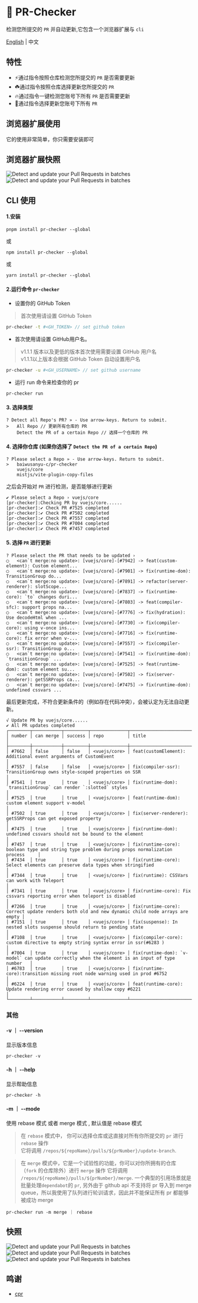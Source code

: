 
# 🚀 PR-Checker

检测您所提交的 `PR` 并自动更新,它包含一个浏览器扩展与 `cli`

[English](https://github.com/baiwusanyu-c/pr-checker/blob/master/README.md) | 中文

## 特性

- ⚡️通过指令按照仓库检测您所提交的 `PR` 是否需要更新
- ☘️通过指令按照仓库选择更新您所提交的 `PR`
- 🔥️通过指令一键检测您账号下所有 `PR` 是否需要更新
- 🌷通过指令选择更新您账号下所有 `PR`

## 浏览器扩展使用

它的使用非常简单，你只需要安装即可

## 浏览器扩展快照

<img src="./public/popup.png" alt="Detect and update your Pull Requests in batches"/>
<img src="./public/option.png" alt="Detect and update your Pull Requests in batches"/>

## CLI 使用

#### 1.安装

```` shell
pnpm install pr-checker --global
````
或
```` shell
npm install pr-checker --global
````
或
```` shell
yarn install pr-checker --global
````

#### 2.运行命令 `pr-checker`

* 设置你的 GitHub Token  
> 首次使用请设置 GitHub Token
```bash
pr-checker -t #<GH_TOKEN> // set github token
```

* 首次使用请设置 GitHub用户名。
> v1.1.1 版本以及更低的版本首次使用需要设置 GitHub 用户名  
v1.1.1以上版本会根据 GitHub Token 自动设置用户名
```bash
pr-checker -u #<GH_USERNAME> // set github username
```

* 运行 run 命令来检查你的 pr
```` shell
pr-checker run
````

#### 3. 选择类型

```` shell
? Detect all Repo's PR? » - Use arrow-keys. Return to submit.
>   All Repo // 更新所有仓库的 PR
    Detect the PR of a certain Repo // 选择一个仓库的 PR

````

#### 4. 选择你仓库 (如果你选择了 `Detect the PR of a certain Repo`)

```` shell
? Please select a Repo » - Use arrow-keys. Return to submit.
>   baiwusanyu-c/pr-checker
    vuejs/core
    mistjs/vite-plugin-copy-files

````
之后会开始对 `PR` 进行检测，是否能够进行更新
```shell
✔ Please select a Repo › vuejs/core
[pr-checker]:Checking PR by vuejs/core......
[pr-checker]:✔ Check PR #7525 completed
[pr-checker]:✔ Check PR #7502 completed
[pr-checker]:✔ Check PR #7557 completed
[pr-checker]:✔ Check PR #7004 completed
[pr-checker]:✔ Check PR #7457 completed
```

#### 5. 选择 `PR` 进行更新

```` shell
? Please select the PR that needs to be updated › 
◯   <can`t merge:no update>: [vuejs/core]-[#7942] -> feat(custom-element): Custom element...
◯   <can`t merge:no update>: [vuejs/core]-[#7901] -> fix(runtime-dom): TransitionGroup do...
◯   <can`t merge:no update>: [vuejs/core]-[#7891] -> refactor(server-renderer): slotScope...
◯   <can`t merge:no update>: [vuejs/core]-[#7837] -> fix(runtime-core): `to` changes duri...
◯   <can`t merge:no update>: [vuejs/core]-[#7803] -> feat(compiler-sfc): support props na...
◯   <can`t merge:no update>: [vuejs/core]-[#7776] -> fix(hydration): Use decodeHtml when ...
◯   <can`t merge:no update>: [vuejs/core]-[#7730] -> fix(compiler-core): using v-once ins...
◯   <can`t merge:no update>: [vuejs/core]-[#7716] -> fix(runtime-core): fix error when v-...
◯   <can`t merge:no update>: [vuejs/core]-[#7557] -> fix(compiler-ssr): TransitionGroup o...
◯   <can`t merge:no update>: [vuejs/core]-[#7541] -> fix(runtime-dom): `transitionGroup` ...
◯   <can`t merge:no update>: [vuejs/core]-[#7525] -> feat(runtime-dom): custom element su...
◯   <can`t merge:no update>: [vuejs/core]-[#7502] -> fix(server-renderer): getSSRProps ca...
◯   <can`t merge:no update>: [vuejs/core]-[#7475] -> fix(runtime-dom): undefined cssvars ...

````
最后更新完成，不符合更新条件的（例如存在代码冲突），会被认定为无法自动更新。
```shell
√ Update PR by vuejs/core......
✔ All PR updates completed
┌────────┬───────────┬─────────┬──────────────┬────────────────────────────────────────────────────────────────────────────────────────────────┐     
│ number │ can merge │ success │ repo         │ title                                                                                          │     
├────────┼───────────┼─────────┼──────────────┼────────────────────────────────────────────────────────────────────────────────────────────────┤     
│ #7662  │ false     │ false   │ <vuejs/core> │ feat(customElement): Additional event arguments of CustomEvent                                 │     
│ #7557  │ false     │ false   │ <vuejs/core> │ fix(compiler-ssr): TransitionGroup owns style-scoped properties on SSR                         │     
│ #7541  │ true      │ true    │ <vuejs/core> │ fix(runtime-dom): `transitionGroup` can render `:slotted` styles                               │     
│ #7525  │ true      │ true    │ <vuejs/core> │ feat(runtime-dom): custom element support v-model                                              │     
│ #7502  │ true      │ true    │ <vuejs/core> │ fix(server-renderer): getSSRProps can get exposed property                                     │     
│ #7475  │ true      │ true    │ <vuejs/core> │ fix(runtime-dom): undefined cssvars should not be bound to the element                         │     
│ #7457  │ true      │ true    │ <vuejs/core> │ fix(runtime-core): boolean type and string type problem during props normalization process     │     
│ #7434  │ true      │ true    │ <vuejs/core> │ fix(runtime-core): Select elements can preserve data types when stringified                    │     
│ #7344  │ true      │ true    │ <vuejs/core> │ fix(runtime): CSSVars can work with Teleport                                                   │     
│ #7341  │ true      │ true    │ <vuejs/core> │ fix(runtime-core): Fix cssvars reporting error when teleport is disabled                       │     
│ #7266  │ true      │ true    │ <vuejs/core> │ fix(runtime-core): Correct update renders both old and new dynamic child node arrays are empty │     
│ #7151  │ true      │ true    │ <vuejs/core> │ fix(suspense): In nested slots suspense should return to pending state                         │     
│ #7108  │ true      │ true    │ <vuejs/core> │ fix(compiler-core): custom directive to empty string syntax error in ssr(#6283 )               │     
│ #7004  │ true      │ true    │ <vuejs/core> │ fix(runtime-dom): `v-model` can update correctly when the element is an input of type number   │     
│ #6783  │ true      │ true    │ <vuejs/core> │ fix(runtime-core):transition missing root node warning used in prod #6752                      │     
│ #6224  │ true      │ true    │ <vuejs/core> │ feat(runtime-core): Update rendering error caused by shallow copy #6221                        │     
└────────┴───────────┴─────────┴──────────────┴────────────────────────────────────────────────────────────────────────────────────────────────┘  
```
### 其他
#### -v ｜ --version
显示版本信息

```` shell
pr-checker -v
````

#### -h ｜ --help
显示帮助信息

```` shell
pr-checker -h
````

#### -m ｜ --mode
使用 rebase 模式 或者 merge 模式 , 默认值是 rebase 模式    

> 在 `rebase` 模式中， 你可以选择仓库或这直接对所有你所提交的 `pr` 进行 `rebase` 操作  
它将调用 `/repos/${repoName}/pulls/${prNumber}/update-branch`.  

>在 `merge` 模式中，它是一个试验性的功能，你可以对你所拥有的仓库（`fork` 的仓库除外）进行 `merge` 操作
它将调用 `/repos/${repoName}/pulls/${prNumber}/merge`.
一个典型的引用场景就是批量处理`dependabot`的 `pr`, 
另外由于 github api 不支持将 pr 导入到 merge queue，所以我使用了队列进行轮训请求，因此并不能保证所有 pr 
都能够被成功 merge

```` shell
pr-checker run -m merge ｜ rebase
````

## 快照
<img src="./public/cli1.png" alt="Detect and update your Pull Requests in batches"/>
<img src="./public/cli2.png" alt="Detect and update your Pull Requests in batches"/>
<img src="public/cli3.png" alt="Detect and update your Pull Requests in batches"/>

## 鸣谢
* [cpr](https://github.com/edison1105/cpr)
